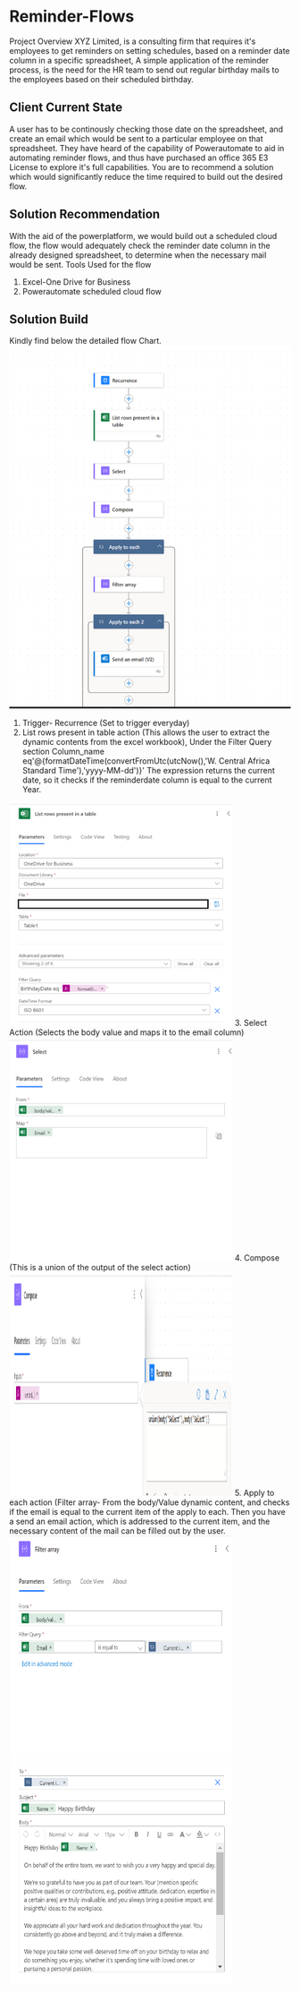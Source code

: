 # Reminder-Flows
Project Overview
XYZ Limited, is a consulting firm that requires it's employees to get reminders on setting schedules, based on a reminder date column in a specific spreadsheet, A simple application of the reminder process, is the need for the HR team to send out regular birthday mails to the employees based on their scheduled birthday.
## Client Current State
A user has to be continously checking those date on the spreadsheet, and create an email which would be sent to a particular employee on that spreadsheet. They have heard of the capability of Powerautomate to aid in automating reminder flows, and thus have purchased an office 365 E3 License to explore it's full capabilities. You are to recommend a solution which would significantly reduce the time required to build out the desired flow.
## Solution Recommendation
With the aid of the powerplatform, we would build out a scheduled cloud flow, the flow would adequately check the reminder date column in the already designed spreadsheet, to determine when the necessary mail would be sent. 
Tools Used for the flow
1. Excel-One Drive for Business
2. Powerautomate scheduled cloud flow

## Solution Build
Kindly find below the detailed flow Chart.
![Flow Chart](Reminder-Flow/Reminder-Automation.png)
1. Trigger- Recurrence (Set to trigger everyday)
2. List rows present in table action (This allows the user to extract the dynamic contents from the excel workbook), Under the Filter Query section Column_name eq'@{formatDateTime(convertFromUtc(utcNow(),'W. Central Africa Standard Time'),'yyyy-MM-dd')}' The expression returns the current date, so it checks if the reminderdate column is equal to the current Year.
<img src="Reminder-Flow/List-Rows.png" alt="Filter condition" width="400" height="400">
3. Select Action (Selects the body value and maps it to the email column)
<img src="Reminder-Flow/Select action.png" alt="Select Action" width="400" height="400">
4. Compose (This is a union of the output of the select action)
<img src="Reminder-Flow/Compose Action.png" alt="Compose" width="400" height="400">
5. Apply to each action (Filter array- From the body/Value dynamic content, and checks if the email is equal to the current item of the apply to each. Then you have a send an email action, which is addressed to the current item, and the necessary content of the mail can be filled out by the user.
<img src="Reminder-Flow/Filter-Array.png" alt="Compose" width="400" height="400">
<img src="Reminder-Flow/Birthday-Mail.png" alt="Compose" width="400" height="400">
